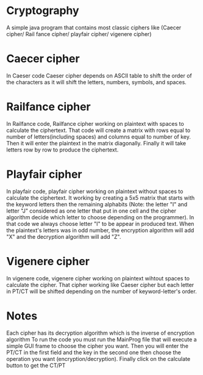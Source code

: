 # Cryptography
A simple java program that contains most classic ciphers like (Caecer cipher/ Rail fance cipher/ playfair cipher/ vigenere cipher)
# Caecer cipher
In Caeser code Caeser cipher depends on ASCII table to shift the order of the characters as it will shift the letters, numbers, symbols, and spaces.
# Railfance cipher
In Railfance code, Railfance cipher working on plaintext with spaces to calculate the ciphertext. That code will create a matrix with rows equal to number of letters(including spaces) and columns equal to number of key. Then it will enter the plaintext in the matrix diagonally. Finally it will take letters row by row to produce the ciphertext.
# Playfair cipher
In playfair code, playfair cipher working on plaintext without spaces to calculate the ciphertext. It working by creating a 5x5 matrix that starts with the keyword letters then the remaining alphabits (Note: the letter "I" and letter "J" considered as one letter that put in one cell and the cipher algorithm decide which letter to choose depending on the programmer). In that code we always choose letter "I" to be appear in produced text. When the plaintext's letters was in odd number, the encryption algorithm will add "X" and the decryption algorithm will add "Z".
# Vigenere cipher
In vigenere code, vigenere cipher working on plaintext wihtout spaces to calculate the cipher. That cipher working like Caeser cipher but each letter in PT/CT will be shifted depending on the number of keyword-letter's order.
# Notes
Each cipher has its decryption algorithm which is the inverse of encryption algorithm
To run the code you must run the MainProg file that will execute a simple GUI frame to choose the cipher you want. Then you will enter the PT/CT in the first field and the key in the second one then choose the operation you want (encryption/decryption). Finally click on the calculate button to get the CT/PT
